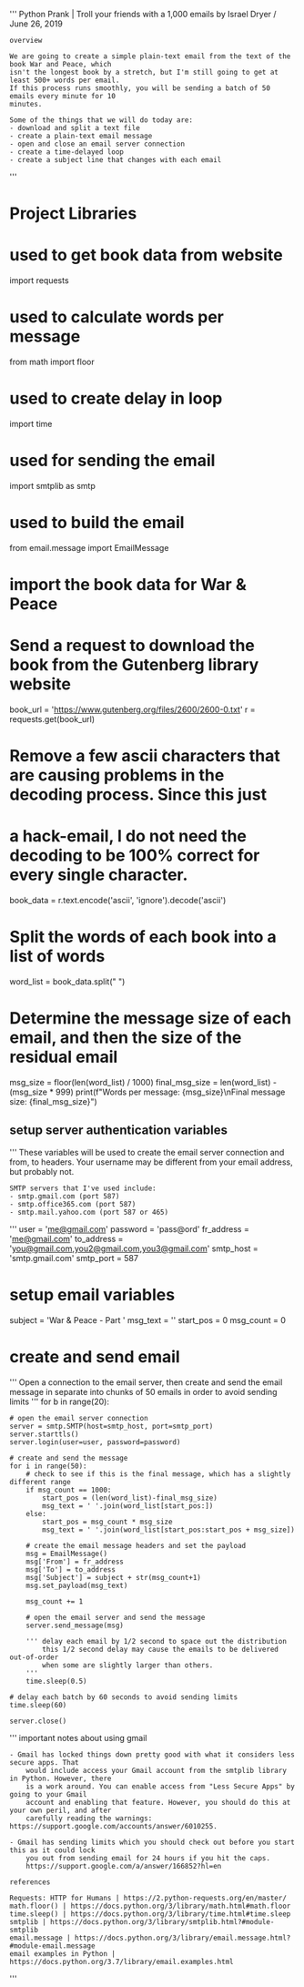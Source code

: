 '''
    Python Prank | Troll your friends with a 1,000 emails
    by Israel Dryer / June 26, 2019

    overview

    We are going to create a simple plain-text email from the text of the book War and Peace, which 
    isn't the longest book by a stretch, but I'm still going to get at least 500+ words per email. 
    If this process runs smoothly, you will be sending a batch of 50 emails every minute for 10 
    minutes.   

    Some of the things that we will do today are:
    - download and split a text file
    - create a plain-text email message
    - open and close an email server connection
    - create a time-delayed loop
    - create a subject line that changes with each email
'''

# Project Libraries
# used to get book data from website
import requests 
# used to calculate words per message
from math import floor 
# used to create delay in loop
import time 
# used for sending the email
import smtplib  as smtp 
# used to build the email
from email.message import EmailMessage 


# import the book data for **War & Peace**
# Send a request to download the book from the Gutenberg library website
book_url = 'https://www.gutenberg.org/files/2600/2600-0.txt'
r = requests.get(book_url)

# Remove a few ascii characters that are causing problems in the decoding process. Since this just 
# a hack-email, I do not need the decoding to be 100% correct for every single character.
book_data = r.text.encode('ascii', 'ignore').decode('ascii')

# Split the words of each book into a list of words
word_list = book_data.split(" ")

# Determine the message size of each email, and then the size of the residual email
msg_size = floor(len(word_list) / 1000)
final_msg_size = len(word_list) - (msg_size * 999)
print(f"Words per message: {msg_size}\nFinal message size: {final_msg_size}")

## setup server authentication variables
'''
    These variables will be used to create the email server connection and from, to headers. Your 
    username may be different from your email address, but probably not.  

    SMTP servers that I've used include: 
    - smtp.gmail.com (port 587)
    - smtp.office365.com (port 587)
    - smtp.mail.yahoo.com (port 587 or 465)
'''
user = 'me@gmail.com'
password = 'pass@ord'
fr_address = 'me@gmail.com'
to_address = 'you@gmail.com,you2@gmail.com,you3@gmail.com'
smtp_host = 'smtp.gmail.com' 
smtp_port = 587

# setup email variables
subject = 'War & Peace - Part '
msg_text = ''
start_pos = 0
msg_count = 0

# create and send email
''' Open a connection to the email server, then create and send the email message in separate into 
    chunks of 50 emails in order to avoid sending limits '''
for b in range(20):
    
    # open the email server connection
    server = smtp.SMTP(host=smtp_host, port=smtp_port)
    server.starttls()
    server.login(user=user, password=password)

    # create and send the message
    for i in range(50):
        # check to see if this is the final message, which has a slightly different range
        if msg_count == 1000:
            start_pos = (len(word_list)-final_msg_size)
            msg_text = ' '.join(word_list[start_pos:])
        else:
            start_pos = msg_count * msg_size
            msg_text = ' '.join(word_list[start_pos:start_pos + msg_size])

        # create the email message headers and set the payload
        msg = EmailMessage()
        msg['From'] = fr_address
        msg['To'] = to_address
        msg['Subject'] = subject + str(msg_count+1)
        msg.set_payload(msg_text)

        msg_count += 1
        
        # open the email server and send the message
        server.send_message(msg)

        ''' delay each email by 1/2 second to space out the distribution
            this 1/2 second delay may cause the emails to be delivered out-of-order
            when some are slightly larger than others.
        '''
        time.sleep(0.5)
      
    # delay each batch by 60 seconds to avoid sending limits
    time.sleep(60)
    
    server.close()

'''
    important notes about using gmail

    - Gmail has locked things down pretty good with what it considers less secure apps. That 
        would include access your Gmail account from the smtplib library in Python. However, there 
        is a work around. You can enable access from "Less Secure Apps" by going to your Gmail 
        account and enabling that feature. However, you should do this at your own peril, and after 
        carefully reading the warnings: https://support.google.com/accounts/answer/6010255.
    
    - Gmail has sending limits which you should check out before you start this as it could lock 
        you out from sending email for 24 hours if you hit the caps. 
        https://support.google.com/a/answer/166852?hl=en

    references

    Requests: HTTP for Humans | https://2.python-requests.org/en/master/   
    math.floor() | https://docs.python.org/3/library/math.html#math.floor   
    time.sleep() | https://docs.python.org/3/library/time.html#time.sleep   
    smtplib | https://docs.python.org/3/library/smtplib.html?#module-smtplib   
    email.message | https://docs.python.org/3/library/email.message.html?#module-email.message   
    email examples in Python | https://docs.python.org/3.7/library/email.examples.html  
'''
